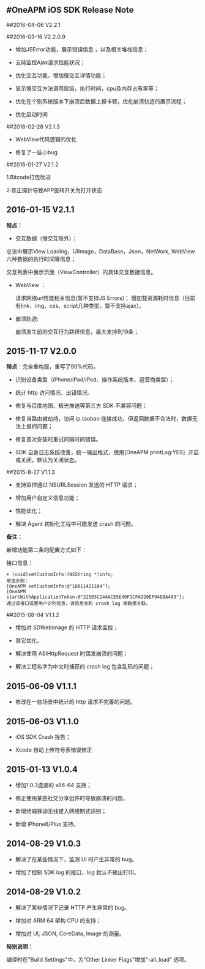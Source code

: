 #OneAPM iOS SDK Release Note
-------------

##2016-04-06 V2.2.1


##2016-03-16 V2.2.0.9

* 增加JSError功能，展示错误信息 ，以及相关堆栈信息；

* 支持监控Ajax请求性能状况；

* 优化交互功能，增加慢交互详情功能；

* 显示慢交互方法调用层级，执行时间，cpu及内存占有率等；

* 优化在个别系统版本下崩溃后数据上报卡顿，优化崩溃轨迹的展示流程；

* 优化启动时间


##2016-02-28 V2.1.3 


* WebView代码逻辑的优化 

* 修复了一些小bug




##2016-01-27 V2.1.2 

1.Bitcode打包改进

2.修正探针导致APP旋转开关为打开状态


## 2016-01-15 V2.1.1

**特点：**

* 交互数据（慢交互除外）：

 总览中展示View Loading，UIImage，DataBase，Json，NetWork,  WebView六种数据的执行时间等信息；
     
 交互列表中展示页面（ViewController）的具体交互数据信息。
 
* WebView ：
  
  请求网络url性能相关信息(暂不支持JS Errors)；
    慢加载资源耗时信息（目前有link、img、css、script几种类型，暂不支持ajax）。
    
* 崩溃轨迹:
  
  崩溃发生前的交互行为路径信息，最大支持到19条；

## 2015-11-17 V2.0.0

**特点**：完全重构版，重写了90%代码。

 * 识别设备类型（iPhone/iPad/iPod、操作系统版本、运营商类型）；

* 统计 http 访问情况、出错情况。

* 修复与百度地图、极光推送等第三方 SDK 不兼容问题；

* 修复当路由被劫持，访问 ip.taobao 连接成功，但返回数据不合法时，数据无法上报的问题；

* 修复首次安装时重试间隔时间错误。

* SDK 自身日志系统改善，统一输出格式，使用[OneAPM printLog:YES］开启或关闭，默认为关闭状态。



##2015-8-27 V1.1.3

* 支持监控通过 NSURLSession 发送的 HTTP 请求；
 
* 增加用户自定义信息功能；
 
* 性能优化；

* 解决 Agent 初始化工程中可能发送 crash 的问题。

**备注：**

新增功能第二条的配置方式如下：

接口信息：
```
+ (void)setCustomInfo:(NSString *)info;
用法示例：
[OneAPM setCustomInfo:@"18611421164"];
[OneAPM startWithApplicationToken:@"225D3C244ACE5E49F1CFA920EF94D8A489"];
通过该接口设置用户识别信息，该信息会和 crash log 等数据关联。 
```
##2015-08-04 V1.1.2


* 增加对 SDWebImage 的 HTTP 请求监控；

* 其它优化。

* 解决使用 ASIHttpRequest 时偶发崩溃的问题；

* 解决工程名字为中文时捕获的 crash log 包含乱码的问题；

## 2015-06-09 V1.1.1

* 修改在一些场景中统计的 http 请求不完善的问题。

## 2015-06-03 V1.1.0


* iOS SDK Crash 报告；

* Xcode 自动上传符号表错误修正

## 2015-01-13 V1.0.4

* 增加1.0.3遗漏的 x86-64 支持；

* 修正使用某些社交分享组件时导致崩溃的问题。

* 新增终端移动无线接入网络制式识别；

* 新增 iPhone6/Plus 支持。

## 2014-08-29 V1.0.3

* 解决了在某些情况下，监测 UI 时产生异常的 bug。

* 增加了控制 SDK log 的接口，log 默认不输出打印。

## 2014-08-29 V1.0.2

* 解决了某些情况下记录 HTTP 产生异常的 bug。

* 增加对 ARM 64 架构 CPU 的支持；
 
* 增加对 UI, JSON, CoreData, Image 的测量。

**特别说明：**

编译时在"Build Settings"中，为"Other Linker Flags"增加"-all_load" 选项。
